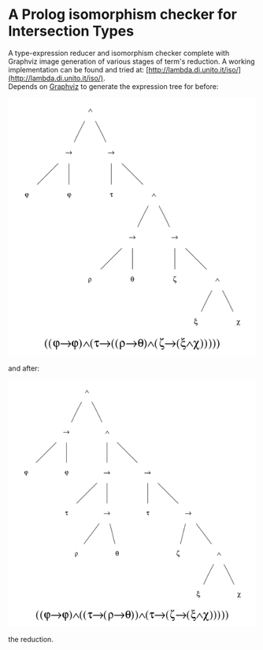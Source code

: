 # A Prolog isomorphism checker for Intersection Types

A type-expression reducer and isomorphism checker complete with Graphviz image generation of various stages of term's reduction. A working implementation can be found and tried at: [http://lambda.di.unito.it/iso/](http://lambda.di.unito.it/iso/).  
Depends on [Graphviz](http://www.graphviz.org/) to generate the expression tree for before:

![alt text](images/1Before.png "Before reduction")

and after:

![alt text](images/1After.png "Afeter reduction")

the reduction.
